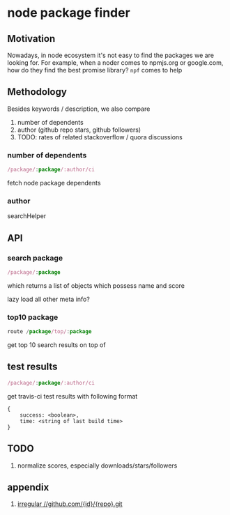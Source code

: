 # node package finder

## Motivation
Nowadays, in node ecosystem it's not easy to find the packages we are looking for.
For example, when a noder comes to npmjs.org or google.com, how do they find the 
best promise library? `npf` comes to help

## Methodology
Besides keywords / description, we also compare

1. number of dependents
1. author (github repo stars, github followers)
1. TODO: rates of related stackoverflow / quora discussions

### number of dependents
```javascript
/package/:package/:author/ci
```
fetch node package dependents

### author
searchHelper

## API

### search package
```javascript
/package/:package
```

which returns a list of objects which possess name and score

lazy load all other meta info?

### top10 package

```javascript
route /package/top/:package
```
get top 10 search results on top of 


## test results
```javascript
/package/:package/:author/ci
```

get travis-ci test results with following format
```
{
    success: <boolean>,
    time: <string of last build time>
}
```

## TODO
1. normalize scores, especially downloads/stars/followers

## appendix
1. [irregular //github.com/{id}/{repo}.git](https://gist.github.com/huang47/7541812)

